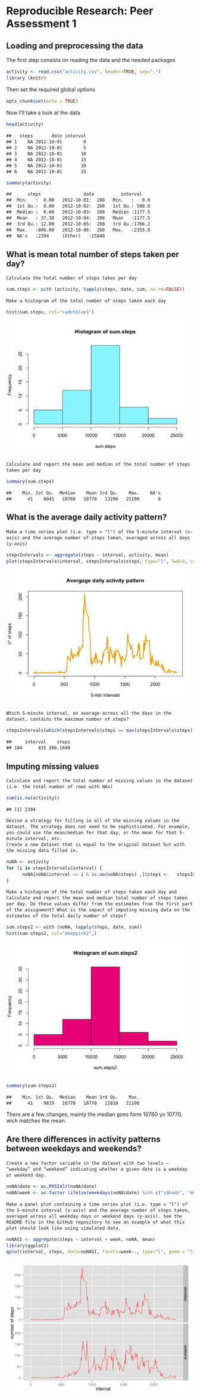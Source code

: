 # Reproducible Research: Peer Assessment 1


## Loading and preprocessing the data
The first step consists on reading the data and the needed packages


```r
activity <- read.csv("activity.csv", header=TRUE, sep=",")
library (knitr)
```

Then set the required global options


```r
opts_chunk$set(echo = TRUE)
```

Now I'll take a look at the data


```r
head(activity)
```

```
##   steps       date interval
## 1    NA 2012-10-01        0
## 2    NA 2012-10-01        5
## 3    NA 2012-10-01       10
## 4    NA 2012-10-01       15
## 5    NA 2012-10-01       20
## 6    NA 2012-10-01       25
```

```r
summary(activity)
```

```
##      steps                date          interval     
##  Min.   :  0.00   2012-10-01:  288   Min.   :   0.0  
##  1st Qu.:  0.00   2012-10-02:  288   1st Qu.: 588.8  
##  Median :  0.00   2012-10-03:  288   Median :1177.5  
##  Mean   : 37.38   2012-10-04:  288   Mean   :1177.5  
##  3rd Qu.: 12.00   2012-10-05:  288   3rd Qu.:1766.2  
##  Max.   :806.00   2012-10-06:  288   Max.   :2355.0  
##  NA's   :2304     (Other)   :15840
```


## What is mean total number of steps taken per day?

    Calculate the total number of steps taken per day

```r
sum.steps <- with (activity, tapply(steps, date, sum, na.rm=FALSE))
```

    Make a histogram of the total number of steps taken each day

```r
hist(sum.steps, col="cadetblue1")
```

![](PA1_template_files/figure-html/steps2-1.png) 

    Calculate and report the mean and median of the total number of steps taken per day

```r
summary(sum.steps)
```

```
##    Min. 1st Qu.  Median    Mean 3rd Qu.    Max.    NA's 
##      41    8841   10760   10770   13290   21190       8
```


## What is the average daily activity pattern?

    Make a time series plot (i.e. type = "l") of the 5-minute interval (x-axis) and the average number of steps taken, averaged across all days (y-axis)

```r
stepsIntervals <- aggregate(steps ~ interval, activity, mean)
plot(stepsIntervals$interval, stepsIntervals$steps, type="l", lwd=3, col= "darkgoldenrod2", main="Avergage daily activity pattern", xlab="5-min intervals", ylab="nº of steps")
```

![](PA1_template_files/figure-html/Dactivity1-1.png) 

    Which 5-minute interval, on average across all the days in the dataset, contains the maximum number of steps?

```r
stepsIntervals[which(stepsIntervals$steps == max(stepsIntervals$steps)) ,]
```

```
##     interval    steps
## 104      835 206.1698
```


## Imputing missing values

    Calculate and report the total number of missing values in the dataset (i.e. the total number of rows with NAs)

```r
sum(is.na(activity))
```

```
## [1] 2304
```
    
    Devise a strategy for filling in all of the missing values in the dataset. The strategy does not need to be sophisticated. For example, you could use the mean/median for that day, or the mean for that 5-minute interval, etc.
    Create a new dataset that is equal to the original dataset but with the missing data filled in.

```r
noNA <- activity
for (i in stepsIntervals$interval) {
      noNA[noNA$interval == i & is.na(noNA$steps) ,]$steps <-   stepsIntervals$steps[stepsIntervals$interval ==i]
}
```

    Make a histogram of the total number of steps taken each day and Calculate and report the mean and median total number of steps taken per day. Do these values differ from the estimates from the first part of the assignment? What is the impact of imputing missing data on the estimates of the total daily number of steps?

```r
sum.steps2 <- with (noNA, tapply(steps, date, sum))
hist(sum.steps2, col="deeppink2",)
```

![](PA1_template_files/figure-html/missingValues3-1.png) 

```r
summary(sum.steps2)
```

```
##    Min. 1st Qu.  Median    Mean 3rd Qu.    Max. 
##      41    9819   10770   10770   12810   21190
```

There are a few changes, mainly the median goes form 10760 yo 10770, wich matches the mean.

## Are there differences in activity patterns between weekdays and weekends?

    Create a new factor variable in the dataset with two levels – “weekday” and “weekend” indicating whether a given date is a weekday or weekend day.

```r
noNA$date <- as.POSIXlt(noNA$date)
noNA$week <- as.factor (ifelse(weekdays(noNA$date) %in% c("sábado", "domingo"), "weekend", "weekday"))
```

    Make a panel plot containing a time series plot (i.e. type = "l") of the 5-minute interval (x-axis) and the average number of steps taken, averaged across all weekday days or weekend days (y-axis). See the README file in the GitHub repository to see an example of what this plot should look like using simulated data.

```r
noNASI <- aggregate(steps ~ interval + week, noNA, mean)
library(ggplot2)
qplot(interval, steps, data=noNASI, facets=week~., type="l", geom = "line", col= "darkgoldenrod2", ylab="number of steps" ) + theme(legend.position='none')
```

![](PA1_template_files/figure-html/Weekdays2-1.png) 
